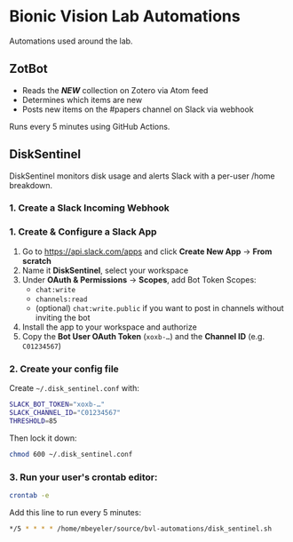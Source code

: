 # Bionic Vision Lab Automations

Automations used around the lab.

## ZotBot

-  Reads the ***NEW*** collection on Zotero via Atom feed
-  Determines which items are new
-  Posts new items on the #papers channel on Slack via webhook

Runs every 5 minutes using GitHub Actions.

## DiskSentinel

DiskSentinel monitors disk usage and alerts Slack with a per-user /home breakdown.

### 1. Create a Slack Incoming Webhook

### 1. Create & Configure a Slack App
1. Go to https://api.slack.com/apps and click **Create New App** → **From scratch**  
2. Name it **DiskSentinel**, select your workspace  
3. Under **OAuth & Permissions** → **Scopes**, add Bot Token Scopes:  
   - `chat:write`  
   - `channels:read`  
   - (optional) `chat:write.public` if you want to post in channels without inviting the bot  
4. Install the app to your workspace and authorize  
5. Copy the **Bot User OAuth Token** (`xoxb-…`) and the **Channel ID** (e.g. `C01234567`)

### 2. Create your config file
Create `~/.disk_sentinel.conf` with:
```bash
SLACK_BOT_TOKEN="xoxb-…"
SLACK_CHANNEL_ID="C01234567"
THRESHOLD=85
```

Then lock it down:

```bash
chmod 600 ~/.disk_sentinel.conf
```

### 3. Run your user's crontab editor:

```bash
crontab -e
```

Add this line to run every 5 minutes:

```bash
*/5 * * * * /home/mbeyeler/source/bvl-automations/disk_sentinel.sh
```